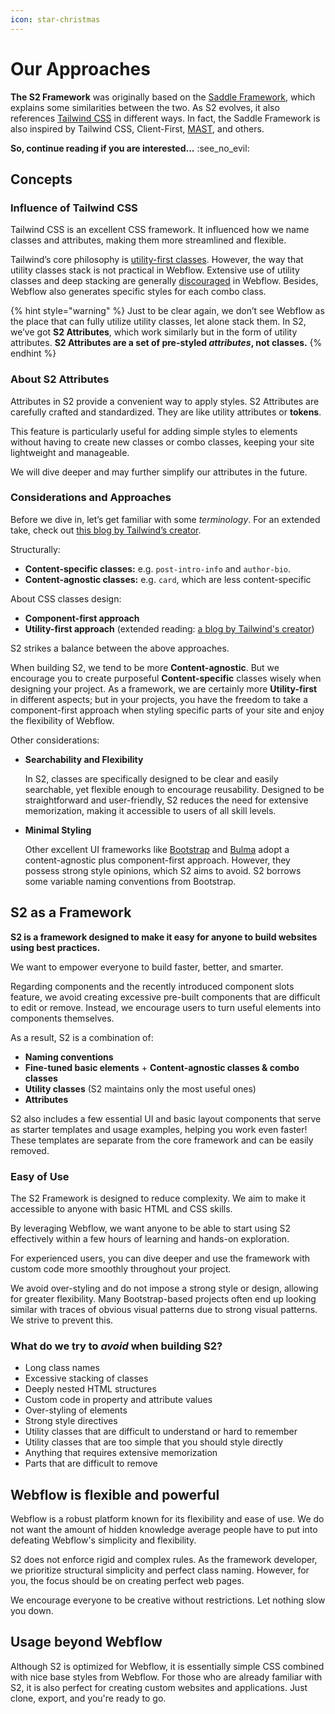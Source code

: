 ```yaml
---
icon: star-christmas
---
```


# Our Approaches

**The S2 Framework** was originally based on the [Saddle Framework](https://saddle-framework.webflow.io/), which explains some similarities between the two. As S2 evolves, it also references [Tailwind CSS](https://tailwindcss.com/) in different ways. In fact, the Saddle Framework is also inspired by Tailwind CSS, Client-First, [MAST](https://mast-framework.webflow.io/), and others.



**So, continue reading if you are interested...** :see\_no\_evil:



## Concepts

### Influence of Tailwind CSS

Tailwind CSS is an excellent CSS framework. It influenced how we name classes and attributes, making them more streamlined and flexible.

Tailwind’s core philosophy is [utility-first classes](https://adamwathan.me/css-utility-classes-and-separation-of-concerns/). However, the way that utility classes stack is not practical in Webflow. Extensive use of utility classes and deep stacking are generally [discouraged](../guide-and-documentation/basic-concepts/use-utility-classes-wisely.md) in Webflow. Besides, Webflow also generates specific styles for each combo class.

{% hint style="warning" %}
Just to be clear again, we don’t see Webflow as the place that can fully utilize utility classes, let alone stack them. In S2, we’ve got **S2 Attributes**, which work similarly but in the form of utility attributes. **S2 Attributes are a set of pre-styled&#x20;**_**attributes**_**, not classes.**
{% endhint %}

### About S2 Attributes

Attributes in S2 provide a convenient way to apply styles. S2 Attributes are carefully crafted and standardized. They are like utility attributes or **tokens**.

This feature is particularly useful for adding simple styles to elements without having to create new classes or combo classes, keeping your site lightweight and manageable.

We will dive deeper and may further simplify our attributes in the future.

### Considerations and Approaches

Before we dive in, let’s get familiar with some _terminology_. For an extended take, check out [this blog by Tailwind’s creator](https://adamwathan.me/css-utility-classes-and-separation-of-concerns/).

Structurally:

* **Content-specific classes:** e.g. `post-intro-info` and `author-bio`.
* **Content-agnostic classes:** e.g. `card`, which are less content-specific

About CSS classes design:

* **Component-first approach**
* **Utility-first approach** (extended reading: [a blog by Tailwind's creator](https://adamwathan.me/css-utility-classes-and-separation-of-concerns/))

S2 strikes a balance between the above approaches.

When building S2, we tend to be more **Content-agnostic**. But we encourage you to create purposeful **Content-specific** classes wisely when designing your project. As a framework, we are certainly more **Utility-first** in different aspects; but in your projects, you have the freedom to take a component-first approach when styling specific parts of your site and enjoy the flexibility of Webflow.

Other considerations:

*   **Searchability and Flexibility**&#x20;

    In S2, classes are specifically designed to be clear and easily searchable, yet flexible enough to encourage reusability. Designed to be straightforward and user-friendly, S2 reduces the need for extensive memorization, making it accessible to users of all skill levels.
*   **Minimal Styling**

    Other excellent UI frameworks like [Bootstrap](https://getbootstrap.com/) and [Bulma](https://bulma.io/) adopt a content-agnostic plus component-first approach. However, they possess strong style opinions, which S2 aims to avoid. S2 borrows some variable naming conventions from Bootstrap.



## S2 as a Framework

**S2 is a framework designed to make it easy for anyone to build websites using best practices.**

We want to empower everyone to build faster, better, and smarter.

Regarding components and the recently introduced component slots feature, we avoid creating excessive pre-built components that are difficult to edit or remove. Instead, we encourage users to turn useful elements into components themselves.

As a result, S2 is a combination of:

* **Naming conventions**
* **Fine-tuned basic elements** + **Content-agnostic classes & combo classes**
* **Utility classes** (S2 maintains only the most useful ones)
* **Attributes**

S2 also includes a few essential UI and basic layout components that serve as starter templates and usage examples, helping you work even faster! These templates are separate from the core framework and can be easily removed.

### Easy of Use

The S2 Framework is designed to reduce complexity. We aim to make it accessible to anyone with basic HTML and CSS skills.

By leveraging Webflow, we want anyone to be able to start using S2 effectively within a few hours of learning and hands-on exploration.

For experienced users, you can dive deeper and use the framework with custom code more smoothly throughout your project.

We avoid over-styling and do not impose a strong style or design, allowing for greater flexibility. Many Bootstrap-based projects often end up looking similar with traces of obvious visual patterns due to strong visual patterns. We strive to prevent this.

### What do we try to _avoid_ when building S2?

* Long class names
* Excessive stacking of classes
* Deeply nested HTML structures
* Custom code in property and attribute values
* Over-styling of elements
* Strong style directives
* Utility classes that are difficult to understand or hard to remember
* Utility classes that are too simple that you should style directly
* Anything that requires extensive memorization
* Parts that are difficult to remove



## Webflow is flexible and powerful

Webflow is a robust platform known for its flexibility and ease of use. We do not want the amount of hidden knowledge average people have to put into defeating Webflow's simplicity and flexibility.

S2 does not enforce rigid and complex rules. As the framework developer, we prioritize structural simplicity and perfect class naming. However, for you, the focus should be on creating perfect web pages.

We encourage everyone to be creative without restrictions. Let nothing slow you down.



## Usage beyond Webflow

Although S2 is optimized for Webflow, it is essentially simple CSS combined with nice base styles from Webflow. For those who are already familiar with S2, it is also perfect for creating custom websites and applications. Just clone, export, and you're ready to go.



